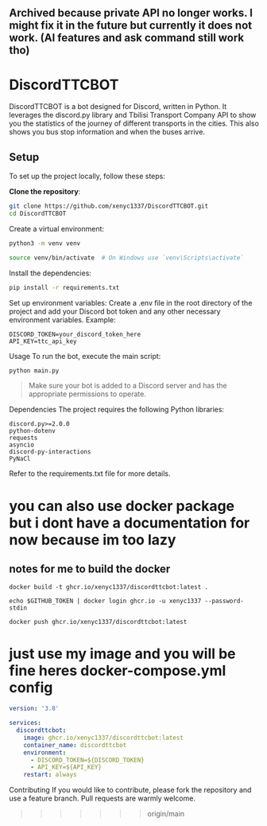 ## Archived because private API no longer works. I might fix it in the future but currently it does not work. (AI features and ask command still work tho)


# DiscordTTCBOT

DiscordTTCBOT is a bot designed for Discord, written in Python. It leverages the discord.py library and Tbilisi Transport Company API to show you the statistics of the journey of different transports in the cities. This also shows you bus stop information and when the buses arrive.

## Setup

To set up the project locally, follow these steps:

**Clone the repository**:
```sh
git clone https://github.com/xenyc1337/DiscordTTCBOT.git
cd DiscordTTCBOT
```
Create a virtual environment:

```sh
python3 -m venv venv
```

```sh
source venv/bin/activate  # On Windows use `venv\Scripts\activate`
```
Install the dependencies:

```sh
pip install -r requirements.txt
```
Set up environment variables:
Create a .env file in the root directory of the project and add your Discord bot token and any other necessary environment variables. Example:

```env
DISCORD_TOKEN=your_discord_token_here
API_KEY=ttc_api_key
```
Usage
To run the bot, execute the main script:
```python
python main.py
```
> Make sure your bot is added to a Discord server and has the appropriate permissions to operate.

Dependencies
The project requires the following Python libraries:

```
discord.py>=2.0.0
python-dotenv
requests
asyncio
discord-py-interactions
PyNaCl
```
Refer to the requirements.txt file for more details.


# you can also use docker package but i dont have a documentation for now because im too lazy
## notes for me to build the docker


```
docker build -t ghcr.io/xenyc1337/discordttcbot:latest .
```

```
echo $GITHUB_TOKEN | docker login ghcr.io -u xenyc1337 --password-stdin
```

```
docker push ghcr.io/xenyc1337/discordttcbot:latest
```

# just use my image and you will be fine heres docker-compose.yml config

```yml
version: '3.8'

services:
  discordttcbot:
    image: ghcr.io/xenyc1337/discordttcbot:latest
    container_name: discordttcbot
    environment:
      - DISCORD_TOKEN=${DISCORD_TOKEN}
      - API_KEY=${API_KEY}
    restart: always
```




Contributing
If you would like to contribute, please fork the repository and use a feature branch. Pull requests are warmly welcome.
>>>>>>> origin/main
